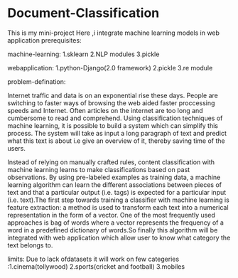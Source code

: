 # Document-Classification
This is my mini-project
Here ,i integrate machine learning models in web application
prerequisites:

machine-learning:
1.sklearn
2.NLP modules
3.pickle

webapplication:
1.python-Django(2.0 framework)
  2.pickle
  3.re module
  
problem-defination:

Internet traffic and data is on an exponential rise these days. People are switching to faster ways of browsing the web aided faster proccessing speeds and Internet. Often articles on the internet are too long and cumbersome to read and comprehend. Using classification techniques of machine learning, it is possible to build a system which can simplify this process. The system will take as input a long  paragraph of text and predict what this text is about i.e give an overview of it, thereby
saving time of the users.

Instead of relying on manually crafted rules, content classification with machine learning learns to make classifications based on past observations. By using pre-labeled examples as training data, a machine learning algorithm can learn the different associations between pieces of text and that a particular output (i.e. tags) is expected for a particular input  (i.e. text).The first step towards training a classifier with machine learning is feature extraction: a method is used to transform each text into a numerical representation in the form of a vector. One of the most frequently used approaches is bag of words where a vector represents the frequency of a word in a predefined dictionary of words.So finally this algorithm  will be integrated with web application which allow user to know what category the text belongs to.



limits:
Due to lack ofdatasets it will work on few categeries :1.cinema(tollywood) 2.sports(cricket and football) 3.mobiles
